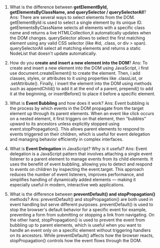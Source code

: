1. What is the difference between **getElementById, getElementsByClassName, and querySelector / querySelectorAll**?
Ans: There are several ways to select elements from the DOM. getElementById is used to select a single element by its unique ID. getElementsByClassName selects all elements with a specific class name and returns a live HTMLCollection,it automatically updates when the DOM changes. querySelector allows to select the first matching element using any valid CSS selector (like #id, .class, or div > span). querySelectorAll select all matching elements and returns a static NodeList that doesn't update automatically.

2. How do you **create and insert a new element into the DOM**?
Ans: To create and insert a new element into the DOM using JavaScript, i first use document.createElement() to create the element. Then, i add classes, styles, or attributes to it using properties like .classList, or .setAttribute(). Finally, i insert the element into the DOM using methods such as appendChild() to add it at the end of a parent, prepend() to add it at the beginning, or insertBefore() to place it before a specific element.

3. What is **Event Bubbling** and how does it work?
Ans: Event bubbling is the process by which events in the DOM propagate from the target element up through its parent elements. When an event like click occurs on a nested element, it first triggers on that element, then "bubbles" upward to its ancestors unless explicitly stopped using event.stopPropagation(). This allows parent elements to respond to events triggered on their children, which is useful for event delegation and managing behavior efficiently in complex interfaces.

4. What is **Event Delegation** in JavaScript? Why is it useful?
Ans: Event delegation is a JavaScript pattern that involves attaching a single event listener to a parent element to manage events from its child elements. It uses the benefiit of event bubbling, allowing you to detect and respond to events on children by inspecting the event.target. This approach reduces the number of event listeners, improves performance, and simplifies handling of dynamically added elements — making it especially useful in modern, interactive web applications.

5. What is the difference between **preventDefault() and stopPropagation()** methods?
Ans: preventDefault() and stopPropagation() are both used in event handling but serve different purposes. preventDefault() is used to stop the browser's default behavior for a specific event for example, preventing a form from submitting or stopping a link from navigating. On the other hand, stopPropagation() is used to prevent the event from bubbling up to parent elements, which is useful when you want to handle an event only on a specific element without triggering handlers on its ancestors. While preventDefault() affects how the browser reacts, stopPropagation() controls how the event flows through the DOM.

